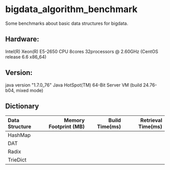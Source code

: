 # bigdata\_algorithm\_benchmark
Some benchmarks about basic data structures for bigdata.

## Hardware:
Intel(R) Xeon(R) E5-2650 CPU 8cores 32processors @ 2.60GHz (CentOS release 6.6 x86_64)

## Version:
java version "1.7.0_76" Java HotSpot(TM) 64-Bit Server VM (build 24.76-b04, mixed mode)

## Dictionary
| Data Structure| Memory Footprint (MB) | Build Time(ms) | Retrieval Time(ms) |
| :---- | -----:| -----:| ---: |
| HashMap  |
| DAT      |
| Radix    |
|TrieDict  |